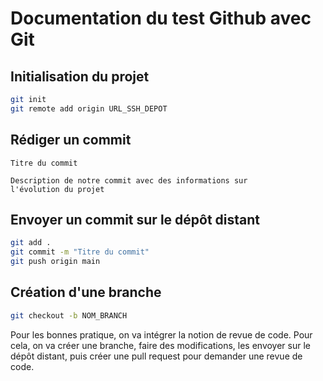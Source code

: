 # Documentation du test Github avec Git

## Initialisation du projet

```bash
git init
git remote add origin URL_SSH_DEPOT
```

## Rédiger un commit

```
Titre du commit

Description de notre commit avec des informations sur
l'évolution du projet
```

## Envoyer un commit sur le dépôt distant

```bash
git add .
git commit -m "Titre du commit"
git push origin main
```

## Création d'une branche

```bash
git checkout -b NOM_BRANCH
```
Pour les bonnes pratique, on va intégrer la notion de revue de code. Pour cela, on va créer une branche, faire des modifications, les envoyer sur le dépôt distant, puis créer
une pull request pour demander une revue de code.